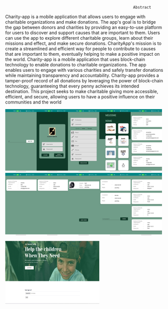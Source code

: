                                                              Abstract

Charity-app is a mobile application that allows users to engage with charitable organizations and make donations. The app's goal is to bridge the gap between donors and charities by providing an easy-to-use platform for users to discover and support causes that are important to them. Users can use the app to explore different charitable groups, learn about their missions and effect, and make secure donations. CharityApp's mission is to create a streamlined and efficient way for people to contribute to causes that are important to them, eventually helping to make a positive impact on the world. Charity-app is a mobile application that uses block-chain technology to enable donations to charitable organizations. The app enables users to engage with various charities and safely transfer donations while maintaining transparency and accountability. Charity-app provides a tamper-proof record of all donations by leveraging the power of block-chain technology, guaranteeing that every penny achieves its intended destination. This project seeks to make charitable giving more accessible, efficient, and secure, allowing users to have a positive influence on their communities and the world 




<img src="https://github.com/ansadmk/CharityApp-using-Blockchain/blob/main/screenshots/app/a.jpg" width="100" height="200" /><img src="https://github.com/ansadmk/CharityApp-using-Blockchain/blob/main/screenshots/app/b.jpg" width="100" height="200" /><img src="https://github.com/ansadmk/CharityApp-using-Blockchain/blob/main/screenshots/app/c.jpg" width="100" height="200" /><img src="https://github.com/ansadmk/CharityApp-using-Blockchain/blob/main/screenshots/app/d.jpg" width="100" height="200" /><img src="https://github.com/ansadmk/CharityApp-using-Blockchain/blob/main/screenshots/app/e.jpg" width="100" height="200" /><img src="https://github.com/ansadmk/CharityApp-using-Blockchain/blob/main/screenshots/app/f.jpg" width="100" height="200" /><img src="https://github.com/ansadmk/CharityApp-using-Blockchain/blob/main/screenshots/app/g.jpg" width="100" height="200" /><img src="https://github.com/ansadmk/CharityApp-using-Blockchain/blob/main/screenshots/app/h.jpg" width="100" height="200" /><img src="https://github.com/ansadmk/CharityApp-using-Blockchain/blob/main/screenshots/app/i.jpg" width="100" height="200" /><img src="https://github.com/ansadmk/CharityApp-using-Blockchain/blob/main/screenshots/app/j.jpg" width="100" height="200" />

<img src="https://github.com/ansadmk/CharityApp-using-Blockchain/blob/main/screenshots/site/Addproof.png" width="300" height="200" />








